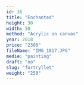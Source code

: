 ```yaml
---
id: 16
title: "Enchanted"
height: 30
width: 50
method: "Acrylic on canvas"
year: 2018
price: "2300"
fileName: "IMG_1817.JPG"
medie: "painting"
draft: "no"
slug: "fortryllet"
weight: "250"
---
```


